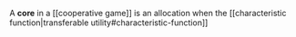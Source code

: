 A **core** in a [[cooperative game]] is an allocation when the [[characteristic function|transferable utility#characteristic-function]]